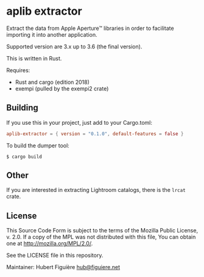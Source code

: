 aplib extractor
===============

Extract the data from Apple Aperture™ libraries in order to facilitate
importing it into another application.

Supported version are 3.x up to 3.6 (the final version).

This is written in Rust.

Requires:
- Rust and cargo (edition 2018)
- exempi (pulled by the exempi2 crate)

Building
--------

If you use this in your project, just add to your Cargo.toml:
```toml
aplib-extractor = { version = "0.1.0", default-features = false }
```
To build the dumper tool:

```shell
$ cargo build
```

Other
-----

If you are interested in extracting Lightroom catalogs, there is the
`lrcat` crate.

License
-------

  This Source Code Form is subject to the terms of the Mozilla Public
  License, v. 2.0. If a copy of the MPL was not distributed with this
  file, You can obtain one at http://mozilla.org/MPL/2.0/.

See the LICENSE file in this repository.

Maintainer:
Hubert Figuière <hub@figuiere.net>
